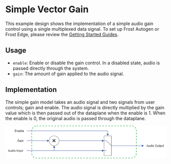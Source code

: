 # Simple Vector Gain
This example design shows the implementation of a simple audio gain control using a single multiplexed data signal.  To set up Frost Autogen or Frost Edge, please review the [Getting Started Guides](https://github.com/fpga-open-speech-tools/docs/tree/master/getting_started). 

## Usage
 - `enable`: Enable or disable the gain control. In a disabled state, audio is passed directly through the system.
 - `gain`: The amount of gain applied to the audio signal.  
 
## Implementation
The simple gain model takes an audio signal and two signals from user controls; gain and enable.  The audio signal is directly multiplied by the gain value which is then passed out of the dataplane when the enable is 1.  When the enable is 0, the original audio is passed through the dataplane.

<p align="center">
  <img src="simple_gain.png" />
</p>
